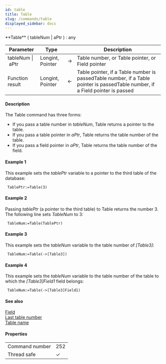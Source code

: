 ```yaml
---
id: table
title: Table
slug: /commands/table
displayed_sidebar: docs
---
```


<!--REF #_command_.Table.Syntax-->**Table** ( tableNum | aPtr ) : any<!-- END REF-->
<!--REF #_command_.Table.Params-->
| Parameter | Type |  | Description |
| --- | --- | --- | --- |
| tableNum &#124; aPtr | Longint, Pointer | &#8594;  | Table number, or Table pointer, or Field pointer |
| Function result | Longint, Pointer | &#8592; | Table pointer, if a Table number is passedTable number, if a Table pointer is passedTable number, if a Field pointer is passed |

<!-- END REF-->

#### Description 

<!--REF #_command_.Table.Summary-->The Table command has three forms:

* If you pass a table number in *tableNum*, Table returns a pointer to the table.<!-- END REF-->
* If you pass a table pointer in *aPtr*, Table returns the table number of the table.
* If you pass a field pointer in *aPtr*, Table returns the table number of the field.

#### Example 1 

This example sets the *tablePtr* variable to a pointer to the third table of the database:

```4d
 TablePtr:=Table(3)
```

#### Example 2 

Passing *tablePtr* (a pointer to the third table) to Table returns the number 3\. The following line sets *TableNum* to 3: 

```4d
 TableNum:=Table(TablePtr)
```

#### Example 3 

This example sets the *tableNum* variable to the table number of *\[Table3\]*:

```4d
 TableNum:=Table(->[Table3])
```

#### Example 4 

This example sets the *tableNum* variable to the table number of the table to which the *\[Table3\]Field1* field belongs:

```4d
 TableNum:=Table(->[Table3]Field1)
```

#### See also 

[Field](field.md)  
[Last table number](last-table-number.md)  
[Table name](table-name.md)  

#### Properties

|  |  |
| --- | --- |
| Command number | 252 |
| Thread safe | &check; |


